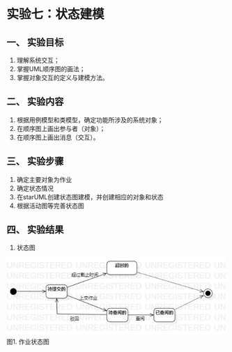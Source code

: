 # 实验七：状态建模

## 一、 实验目标

1. 理解系统交互；
2. 掌握UML顺序图的画法；
3. 掌握对象交互的定义与建模方法。

## 二、 实验内容

1. 根据用例模型和类模型，确定功能所涉及的系统对象；
2. 在顺序图上画出参与者（对象）；
3. 在顺序图上画出消息（交互）。

## 三、 实验步骤

1. 确定主要对象为作业
2. 确定状态情况
3. 在starUML创建状态图建模，并创建相应的对象和状态
4. 根据活动图等完善状态图

## 四、 实验结果

1. 状态图

![顺序图1](./lab7_StateDiagram1.jpg)  
图1. 作业状态图
